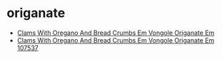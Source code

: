 # origanate

 * [Clams With Oregano And Bread Crumbs Em Vongole Origanate Em](../../index/c/clams-with-oregano-and-bread-crumbs-em-vongole-origanate-em-107537.json)
 * [Clams With Oregano And Bread Crumbs Em Vongole Origanate Em 107537](../../index/c/clams-with-oregano-and-bread-crumbs-em-vongole-origanate-em-107537.json)
